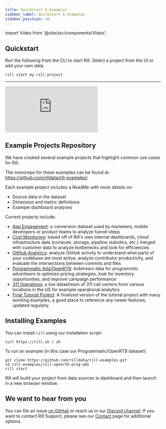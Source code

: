 ```yaml
---
title: Quickstart & Examples
sidebar_label: Quickstart & Examples
sidebar_position: 10
---
```

import Video from '@site/src/components/Video';



<!-- WARNING: There are links to this page in source code. If you move it, find and replace the links and consider adding a redirect in docusaurus.config.js. -->

## Quickstart

Run the following from the CLI to start Rill. Select a project from the UI or add your own data.

```bash
rill start my-rill-project
```

---
<div style={{ position: "relative", paddingBottom: "56.25%", height: 0 }}>
  <iframe
    src="https://www.youtube.com/embed/GMsUyj_Bv3Q?autoplay=1&mute=1&rel=0&si=CMltjZI4S5oAAAtg"
    frameBorder="0"
    allow="accelerometer; autoplay; clipboard-write; encrypted-media; gyroscope; picture-in-picture; web-share"
    allowFullScreen
    style={{
      position: "absolute",
      top: 0,
      left: 0,
      width: "100%",
      height: "100%",
      borderRadius: "10px", // Apply to iframe as well for rounded effect
    }}
  ></iframe>
</div>



## Example Projects Repository

We have created several example projects that highlight common use cases for Rill. 

The monorepo for these examples can be found at: https://github.com/rilldata/rill-examples/

Each example project includes a ReadMe with more details on:

- Source data in the dataset
- Dimension and metric definitions
- Example dashboard analyses

Current projects include:

- [App Engagement](https://github.com/rilldata/rill-examples/tree/main/rill-app-engagement): a conversion dataset used by marketers, mobile developers or product teams to analyze funnel steps
- [Cost Monitoring](https://github.com/rilldata/rill-examples/tree/main/rill-cost-monitoring): based off of Rill's own internal dashboards, cloud infrastructure data (compute, storage, pipeline statistics, etc.) merged with customer data to analyze bottlenecks and look for efficiencies
- [GitHub Analytics](https://github.com/rilldata/rill-examples/tree/main/rill-github-analytics): analyze GitHub activity to understand what parts of your codebase are most active, analyze contributor productivity, and evaluate the intersections between commits and files
- [Programmatic Ads/OpenRTB](https://github.com/rilldata/rill-examples/tree/main/rill-openrtb-prog-ads): bidstream data for programmtic advertisers to optimize pricing strategies, look for inventory opportunities, and improve campaign performance
- [311 Operations](https://github.com/rilldata/rill-examples/tree/main/rill-311-ops): a live datastream of 311 call centers from various locations in the US for example operational analytics 
- [Final Tutorial Project](https://github.com/rilldata/rill-examples/tree/main/my-rill-tutorial): A finalized version of the tutorial project with many working examples, a good place to reference any newer features, updated regularly.

## Installing Examples

You can install `rill` using our installation script:

```
curl https://rill.sh | sh
```

To run an example (in this case our Programmatic/OpenRTB dataset):
```
git clone https://github.com/rilldata/rill-examples.git
cd rill-examples/rill-openrtb-prog-ads
rill start
```

Rill will build your project from data sources to dashboard and then launch in a new browser window.


## We want to hear from you

You can file an issue [on GitHub](https://github.com/rilldata/rill/issues/new/choose) or reach us in our [Discord channel](https://discord.gg/DJ5qcsxE2m). If you want to contact Rill Support, please see our [Contact](contact.md#contacting-support) page for additional options.
